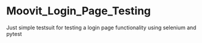 # Moovit_Login_Page_Testing
Just simple testsuit for testing a login page functionality using selenium and pytest
